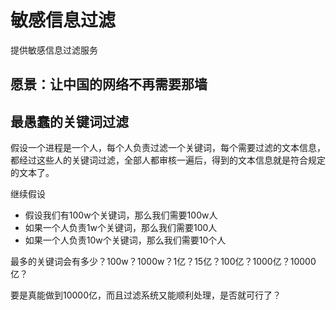 # 敏感信息过滤
提供敏感信息过滤服务

## 愿景：让中国的网络不再需要那墙

## 最愚蠢的关键词过滤
假设一个进程是一个人，每个人负责过滤一个关键词，每个需要过滤的文本信息，都经过这些人的关键词过滤，全部人都审核一遍后，得到的文本信息就是符合规定的文本了。

继续假设

* 假设我们有100w个关键词，那么我们需要100w人
* 如果一个人负责1w个关键词，那么我们需要100人
* 如果一个人负责10w个关键词，那么我们需要10个人

最多的关键词会有多少？100w？1000w？1亿？15亿？100亿？1000亿？10000亿？

要是真能做到10000亿，而且过滤系统又能顺利处理，是否就可行了？
